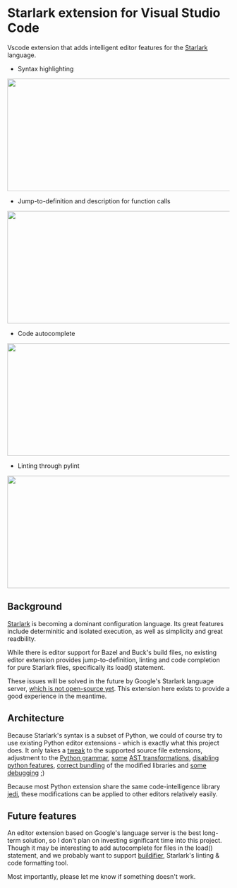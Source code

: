 # Starlark extension for Visual Studio Code

Vscode extension that adds intelligent editor features for the [Starlark](https://github.com/bazelbuild/starlark) language.
<!-- including but not limited to Bazel and Buck files. -->

- Syntax highlighting

<img src=https://raw.githubusercontent.com/phgn0/vscode-starlark/master/images/syntax.gif width=734 height=255>

- Jump-to-definition and description for function calls

<img src=https://raw.githubusercontent.com/phgn0/vscode-starlark/master/images/funcdoc.gif width=734 height=255>

- Code autocomplete

<img src=https://raw.githubusercontent.com/phgn0/vscode-starlark/master/images/autocomplete.gif width=734 height=255>

- Linting through pylint

<img src=https://raw.githubusercontent.com/phgn0/vscode-starlark/master/images/linting.gif width=734 height=255>

## Background

[Starlark](https://github.com/bazelbuild/starlark) is becoming a dominant configuration language. Its great features include determinitic and isolated execution, as well as simplicity and great readbility.

While there is editor support for Bazel and Buck's build files, no existing editor extension provides jump-to-definition, linting and code completion for pure Starlark files, specifically its load() statement.

These issues will be solved in the future by Google's Starlark language server, [which is not open-source yet](https://github.com/bazelbuild/vscode-bazel/issues/1). This extension here exists to provide a good experience in the meantime.

## Architecture

Because Starlark's syntax is a subset of Python, we could of course try to use existing Python editor extensions - which is exactly what this project does.
It only takes a [tweak](https://github.com/phgn0/jedi/commit/1094ff2602525088f5a3a68c7f9381336f9b55e4) to the supported source file extensions, adjustment to the [Python grammar](https://github.com/phgn0/parso/commit/0374e508aedc1e144d43e77e12e006ad3faf0f45), [some](https://github.com/phgn0/parso/commit/a0fab9bcea7805326ac561ff1ad8eeecb2d064fc) [AST transformations](https://github.com/phgn0/pylint-starlark-plugin/blob/master/pylint_starlark_plugin/starlarkPlugin.py), [disabling python features](https://github.com/phgn0/vscode-starlark/commit/316f449da2585b2320f0dd531e193144974e45e6), [correct bundling](https://github.com/phgn0/vscode-starlark/commit/b9c5e734c5417c58efcaf9be23f951761f2a420b) of the modified libraries and [some](https://github.com/phgn0/vscode-starlark/commit/0f66198dbec295ab48e70939bb2cbb1f8a34d1a0) [debugging](https://github.com/phgn0/vscode-starlark/commit/20176a8ea3077f8a24b1cf54fb76db8116d348c6) ;)

Because most Python extension share the same code-intelligence library [jedi](https://github.com/phgn0/jedi), these modifications can be applied to other editors relatively easily.

## Future features

An editor extension based on Google's language server is the best long-term solution, so I don't plan on investing significant time into this project.
Though it may be interesting to add autocomplete for files in the load() statement, and we probably want to support [buildifier](https://github.com/bazelbuild/buildtools/tree/master/buildifier), Starlark's linting & code formatting tool.

Most importantly, please let me know if something doesn't work.
